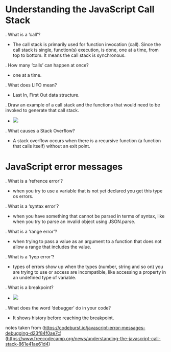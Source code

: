 # Understanding the JavaScript Call Stack

. What is a ‘call’?
- The call stack is primarily used for function invocation (call). Since the call stack is single, function(s) execution, is done, one at a time, from top to bottom. It means the call stack is synchronous.

. How many ‘calls’ can happen at once?
- one at a time.

. What does LIFO mean?
- Last In, First Out data structure.

. Draw an example of a call stack and the functions that would need to be invoked to generate that call stack.
- ![](https://cdn-media-1.freecodecamp.org/images/QgR2uIk7tW0YNz0Xm8g0jAPeRFI0e4sCejsv)

. What causes a Stack Overflow?
- A stack overflow occurs when there is a recursive function (a function that calls itself) without an exit point. 



# JavaScript error messages

. What is a ‘refrence error’?
- when you try to use a variable that is not yet declared you get this type os errors.

. What is a ‘syntax error’?
- when you have something that cannot be parsed in terms of syntax, like when you try to parse an invalid object using JSON.parse.

. What is a ‘range error’?
- when trying to pass a value as an argument to a function that does not allow a range that includes the value. 

. What is a ‘tyep error’?
- types of errors show up when the types (number, string and so on) you are trying to use or access are incompatible, like accessing a property in an undefined type of variable.

. What is a breakpoint?
- ![](https://miro.medium.com/max/1400/1*yhFA4njFS7JCRVZPzvDU-A.png)

. What does the word ‘debugger’ do in your code?
- It shows history before reaching the breakpoint.

notes taken from (https://codeburst.io/javascript-error-messages-debugging-d23f84f0ae7c)
(https://www.freecodecamp.org/news/understanding-the-javascript-call-stack-861e41ae61d4)
